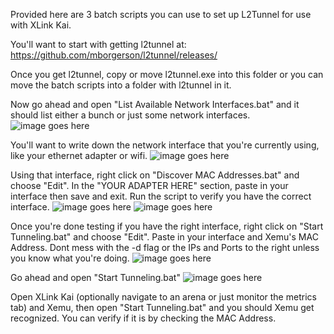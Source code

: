 Provided here are 3 batch scripts you can use to set up L2Tunnel for use with XLink Kai.

You'll want to start with getting l2tunnel at: https://github.com/mborgerson/l2tunnel/releases/

Once you get l2tunnel, copy or move l2tunnel.exe into this folder or you can move the batch scripts into a folder with l2tunnel in it.

Now go ahead and open "List Available Network Interfaces.bat" and it should list either a bunch or just some network interfaces.
![image goes here](https://raw.githubusercontent.com/poobarfoob/l2tunnel-kai-guide/main/Images/l2tunnel%20interfaces.png)

You'll want to write down the network interface that you're currently using, like your ethernet adapter or wifi.
![image goes here]()

Using that interface, right click on "Discover MAC Addresses.bat" and choose "Edit". In the "YOUR ADAPTER HERE" section, paste in your interface then save and exit. Run the script to verify you have the correct interface.
![image goes here](https://github.com/poobarfoob/l2tunnel-kai-guide/blob/main/Images/edit%20discover%20script.png?raw=true)
![image goes here](https://github.com/poobarfoob/l2tunnel-kai-guide/blob/main/Images/l2tunnel%20discover%20example.png?raw=true)

Once you're done testing if you have the right interface, right click on "Start Tunneling.bat" and choose "Edit". Paste in your interface and Xemu's MAC Address. Dont mess with the -d flag or the IPs and Ports to the right unless you know what you're doing.
![image goes here]()

Go ahead and open "Start Tunneling.bat"
![image goes here]()

Open XLink Kai (optionally navigate to an arena or just monitor the metrics tab) and Xemu, then open "Start Tunneling.bat" and you should Xemu get recognized. You can verify if it is by checking the MAC Address.
